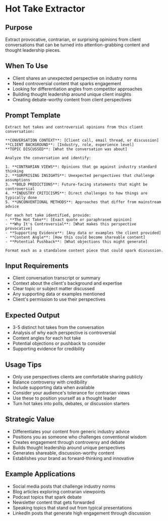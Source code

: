 # Hot Take Extractor

## Purpose
Extract provocative, contrarian, or surprising opinions from client conversations that can be turned into attention-grabbing content and thought leadership pieces.

## When To Use
- Client shares an unexpected perspective on industry norms
- Need controversial content that sparks engagement
- Looking for differentiation angles from competitor approaches
- Building thought leadership around unique client insights
- Creating debate-worthy content from client perspectives

## Prompt Template

```
Extract hot takes and controversial opinions from this client conversation:

**CONVERSATION CONTEXT**: [Client call, email thread, or discussion]
**CLIENT BACKGROUND**: [Industry, role, experience level]
**TOPIC DISCUSSED**: [What the conversation was about]

Analyze the conversation and identify:

1. **CONTRARIAN VIEWS**: Opinions that go against industry standard thinking
2. **SURPRISING INSIGHTS**: Unexpected perspectives that challenge assumptions
3. **BOLD PREDICTIONS**: Future-facing statements that might be controversial
4. **INDUSTRY CRITICISMS**: Direct challenges to how things are typically done
5. **UNCONVENTIONAL METHODS**: Approaches that differ from mainstream advice

For each hot take identified, provide:
- **The Hot Take**: [Exact quote or paraphrased opinion]
- **Why It's Controversial**: [What makes this perspective provocative]
- **Supporting Evidence**: [Any data or examples the client provided]
- **Content Angle**: [How this could become shareable content]
- **Potential Pushback**: [What objections this might generate]

Format each as a standalone content piece that could spark discussion.
```

## Input Requirements
- Client conversation transcript or summary
- Context about the client's background and expertise
- Clear topic or subject matter discussed
- Any supporting data or examples mentioned
- Client's permission to use their perspectives

## Expected Output
- 3-5 distinct hot takes from the conversation
- Analysis of why each perspective is controversial
- Content angles for each hot take
- Potential objections or pushback to consider
- Supporting evidence for credibility

## Usage Tips
- Only use perspectives clients are comfortable sharing publicly
- Balance controversy with credibility
- Include supporting data when available
- Consider your audience's tolerance for contrarian views
- Use these to position yourself as a thought leader
- Turn hot takes into polls, debates, or discussion starters

## Strategic Value
- Differentiates your content from generic industry advice
- Positions you as someone who challenges conventional wisdom
- Creates engagement through controversy and debate
- Builds thought leadership around unique perspectives
- Generates shareable, discussion-worthy content
- Establishes your brand as forward-thinking and innovative

## Example Applications
- Social media posts that challenge industry norms
- Blog articles exploring contrarian viewpoints
- Podcast topics that spark debate
- Newsletter content that gets forwarded
- Speaking topics that stand out from typical presentations
- LinkedIn posts that generate high engagement through discussion
